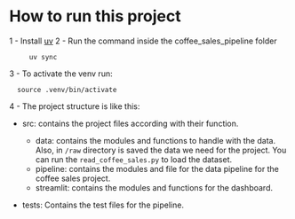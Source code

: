



# How to run this project 
 1 - Install [uv](https://github.com/astral-sh/uv)
 2 - Run the command inside the coffee_sales_pipeline folder
   ```
        uv sync
   ```
 3 - To activate the venv run:
   ```
     source .venv/bin/activate
   ```
 4 - The project structure is like this:
   - src: contains the project files according with their function. 
     - data: contains the modules and functions to handle with the data. Also, in `/raw` directory
     is saved the data we need for the project. You can run the `read_coffee_sales.py` to load the dataset. 
     - pipeline: contains the modules and file for 
     the data pipeline for the coffee sales project. 
     - streamlit: contains the modules and functions for the dashboard. 
       
   - tests: Contains the test files for the pipeline.